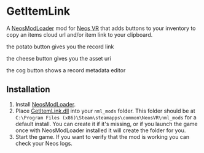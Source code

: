 # GetItemLink

A [NeosModLoader](https://github.com/zkxs/NeosModLoader) mod for [Neos VR](https://neos.com/) that adds buttons to your inventory to copy an items cloud url and/or item link to your clipboard.

the potato button gives you the record link

the cheese button gives you the asset uri

the cog button shows a record metadata editor

## Installation
1. Install [NeosModLoader](https://github.com/zkxs/NeosModLoader).
1. Place [GetItemLink.dll](https://github.com/eia485/NeosGetItemLink/releases/latest/download/GetItemLink.dll) into your `nml_mods` folder. This folder should be at `C:\Program Files (x86)\Steam\steamapps\common\NeosVR\nml_mods` for a default install. You can create it if it's missing, or if you launch the game once with NeosModLoader installed it will create the folder for you.
1. Start the game. If you want to verify that the mod is working you can check your Neos logs.
